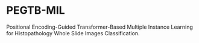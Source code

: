 # PEGTB-MIL
Positional Encoding-Guided Transformer-Based Multiple Instance Learning for Histopathology Whole Slide Images Classification.
